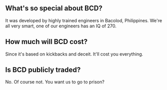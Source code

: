 ## What's so special about BCD? 

It was developed by highly trained engineers in Bacolod, Philippines.  We're all very smart, one of our engineers
has an IQ of 270.


## How much will BCD cost?

Since it's based on kickbacks and deceit. It'll cost you everything.

## Is BCD publicly traded? 

No. Of course not. You want us to go to prison? 

